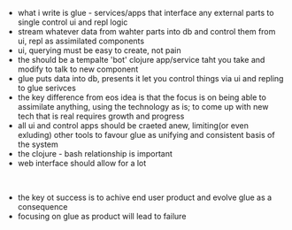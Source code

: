 
* what i write is glue - services/apps that interface any external parts to single control ui and repl logic
* stream whatever data from wahter parts into db and control them from ui, repl as assimilated components
* ui, querying must be easy to create, not pain
* the should be a tempalte 'bot' clojure app/service taht you take and modify to talk to new component
* glue puts data into db, presents it let you control things via ui and repling to glue serivces
* the key difference from eos idea is that the focus is on being able to assimilate anything, using the technology as is; 
  to come up with new tech that is real requires growth and progress
* all ui and control apps should be craeted anew, limiting(or even exluding) other tools to favour glue as 
  unifying and consistent basis of the system
* the clojure - bash relationship is important
* web interface should allow for a lot

<br />

* the key ot success is to achive end user product and evolve glue as a consequence
* focusing on glue as product will lead to failure